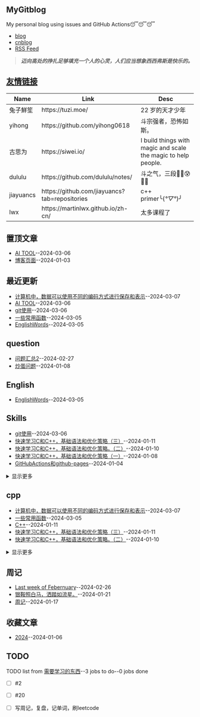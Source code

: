 ## MyGitblog
My personal blog using issues and GitHub Actions😴😴😴
- [blog](https://dululu-github-io.vercel.app/zh-cn)
- [cnblog](https://www.cnblogs.com/asn321/)
- [RSS Feed](https://raw.githubusercontent.com/dululu/notes/master/feed.xml)


> 
> _**迈向高处的挣扎足够填充一个人的心灵，人们应当想象西西弗斯是快乐的。**_
>

## [友情链接](https://github.com/dululu/notes/issues/7)
<table>
<thead>
<tr>
<th>Name</th>
<th>Link</th>
<th>Desc</th>
</tr>
</thead>
<tbody>
<tr>
<td>兔子鮮笙</td>
<td>https://tuzi.moe/</td>
<td>22 岁的天才少年</td>
</tr>
<tr>
<td>yihong</td>
<td>https://github.com/yihong0618</td>
<td>斗宗强者，恐怖如斯。</td>
</tr>
<tr>
<td>古思为</td>
<td>https://siwei.io/</td>
<td>I build things with magic and scale the magic to help people.</td>
</tr>
<tr>
<td>dululu</td>
<td>https://github.com/dululu/notes/</td>
<td>斗之气，三段😶‍🌫️😰🤣🥵</td>
</tr>
<tr>
<td>jiayuancs</td>
<td>https://github.com/jiayuancs?tab=repositories</td>
<td>c++ primer╰(<em>°▽°</em>)╯</td>
</tr>
<tr>
<td>lwx</td>
<td>https://martinlwx.github.io/zh-cn/</td>
<td>太多课程了</td>
</tr>
</tbody>
</table>

## 置顶文章
- [AI TOOL](https://github.com/dululu/notes/issues/31)--2024-03-06
- [博客页面](https://github.com/dululu/notes/issues/1)--2024-01-03
## 最近更新
- [ 计算机中，数据可以使用不同的编码方式进行保存和表示](https://github.com/dululu/notes/issues/32)--2024-03-07
- [AI TOOL](https://github.com/dululu/notes/issues/31)--2024-03-06
- [git使用](https://github.com/dululu/notes/issues/30)--2024-03-06
- [一些常用函数](https://github.com/dululu/notes/issues/29)--2024-03-05
- [EnglishWords](https://github.com/dululu/notes/issues/28)--2024-03-05
## question
- [问题汇总2](https://github.com/dululu/notes/issues/26)--2024-02-27
- [炒蛋问题](https://github.com/dululu/notes/issues/16)--2024-01-08
## English
- [EnglishWords](https://github.com/dululu/notes/issues/28)--2024-03-05
## Skills
- [git使用](https://github.com/dululu/notes/issues/30)--2024-03-06
- [快速学习C和C++，基础语法和优化策略（三）](https://github.com/dululu/notes/issues/18)--2024-01-11
- [快速学习C和C++，基础语法和优化策略。（二）](https://github.com/dululu/notes/issues/17)--2024-01-10
- [快速学习C和C++，基础语法和优化策略（一）](https://github.com/dululu/notes/issues/15)--2024-01-08
- [GitHubActions和github-pages](https://github.com/dululu/notes/issues/2)--2024-01-04
<details><summary>显示更多</summary>

- [博客页面](https://github.com/dululu/notes/issues/1)--2024-01-03
</details>

## cpp
- [ 计算机中，数据可以使用不同的编码方式进行保存和表示](https://github.com/dululu/notes/issues/32)--2024-03-07
- [一些常用函数](https://github.com/dululu/notes/issues/29)--2024-03-05
- [C++](https://github.com/dululu/notes/issues/19)--2024-01-11
- [快速学习C和C++，基础语法和优化策略（三）](https://github.com/dululu/notes/issues/18)--2024-01-11
- [快速学习C和C++，基础语法和优化策略。（二）](https://github.com/dululu/notes/issues/17)--2024-01-10
<details><summary>显示更多</summary>

- [快速学习C和C++，基础语法和优化策略（一）](https://github.com/dululu/notes/issues/15)--2024-01-08
</details>

## 周记
- [Last week of  Febernuary](https://github.com/dululu/notes/issues/24)--2024-02-26
- [银鞍照白马，洒踏如流星。](https://github.com/dululu/notes/issues/22)--2024-01-21
- [周记](https://github.com/dululu/notes/issues/21)--2024-01-17
## 收藏文章
- [2024](https://github.com/dululu/notes/issues/11)--2024-01-06
## TODO
TODO list from [需要学习的东西](https://github.com/dululu/notes/issues/9)--3 jobs to do--0 jobs done
- [ ] #2 
- [ ] #20 
- [ ] 写周记，复盘，记单词，刷leetcode

